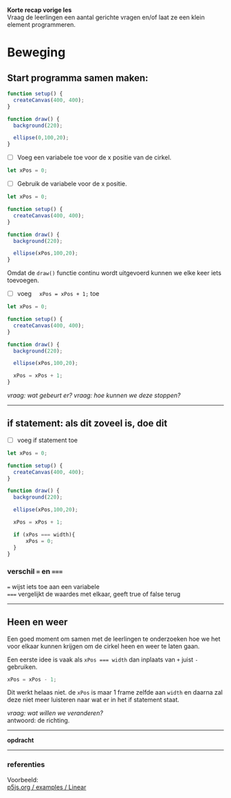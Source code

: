 **Korte recap vorige les**  
Vraag de leerlingen een aantal gerichte vragen en/of laat ze een klein element programmeren.


# Beweging



## Start programma samen maken:

```javaScript
function setup() {
  createCanvas(400, 400);
}

function draw() {
  background(220);

  ellipse(0,100,20);
}
```

- [ ] Voeg een variabele toe voor de x positie van de cirkel.

```javaScript
let xPos = 0;
```

- [ ] Gebruik de variabele voor de x positie.  

```javaScript
let xPos = 0;

function setup() {
  createCanvas(400, 400);
}

function draw() {
  background(220);

  ellipse(xPos,100,20);
}
```

Omdat de `draw()` functie continu wordt uitgevoerd kunnen we elke keer iets toevoegen.

- [ ] voeg `  xPos = xPos + 1;` toe

```javaScript
let xPos = 0;

function setup() {
  createCanvas(400, 400);
}

function draw() {
  background(220);

  ellipse(xPos,100,20);

  xPos = xPos + 1;
}
```

*vraag: wat gebeurt er?*
*vraag: hoe kunnen we deze stoppen?*


---
## if statement: als dit zoveel is, doe dit

- [ ] voeg if statement toe

```javaScript
let xPos = 0;

function setup() {
  createCanvas(400, 400);
}

function draw() {
  background(220);

  ellipse(xPos,100,20);

  xPos = xPos + 1;

  if (xPos === width){
      xPos = 0;
  }
}
```

### verschil `=` en `===`

`=` wijst iets toe aan een variabele   
`===` vergelijkt de waardes met elkaar, geeft true of false terug



---
## Heen en weer

Een goed moment om samen met de leerlingen te onderzoeken hoe we het voor elkaar kunnen krijgen om de cirkel heen en weer te laten gaan.


Een eerste idee is vaak als `xPos === width` dan inplaats van `+` juist `-` gebruiken.

```javaScript
xPos = xPos - 1;
```

Dit werkt helaas niet. de `xPos` is maar 1 frame zelfde aan `width` en daarna zal deze niet meer luisteren naar wat er in het if statement staat.


*vraag: wat willen we veranderen?*  
antwoord: de richting.








---
**opdracht**




---
### referenties

Voorbeeld:   
[p5js.org / examples / Linear](https://p5js.org/examples/motion-linear.html)
